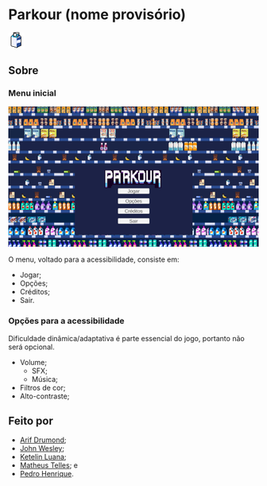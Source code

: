 
# Parkour (nome provisório)

<!-- Thumb -->
<img src=".media/thumbnail.png"><br>

## Sobre

<!-- Screenshot da gameplay
<p align="center">
    <img src=".media/screenshot.png">
</p>
-->

### Menu inicial

<!-- Screenshot do menu -->
<p align="center">
    <img src=".media/menu.png">
</p>

O menu, voltado para a acessibilidade, consiste em:
- Jogar;
- Opções;
- Créditos;
- Sair.

### Opções para a acessibilidade
Dificuldade dinâmica/adaptativa é parte essencial do jogo, portanto não será opcional.
- Volume;
    - SFX;
    - Música;
- Filtros de cor;
- Alto-contraste;

## Feito por
- [Arif Drumond](https://github.com/drumon-iq);
- [John Wesley](https://github.com/JohnBaska);
- [Ketelin Luana](https://github.com/Ketelinluana);
- [Matheus Telles](https://github.com/matheus-telles); e
- [Pedro Henrique](https://github.com/devwannabe-dot).
